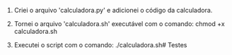 1. Criei o arquivo 'calculadora.py' e adicionei o código da calculadora.

2. Tornei o arquivo 'calculadora.sh' executável com o comando:
   chmod +x calculadora.sh

3. Executei o script com o comando:
   ./calculadora.sh# Testes

